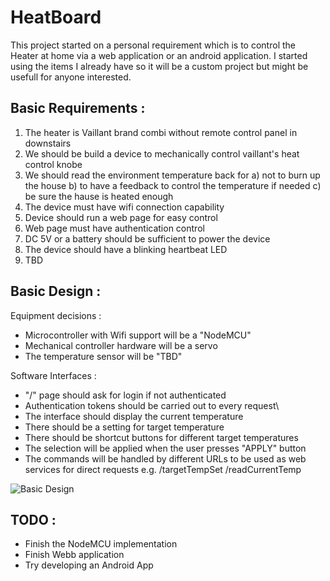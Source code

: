 # HeatBoard
This project started on a personal requirement which is to control the Heater at home via a web application or an android application. I started using the items I already have so it will be a custom project but might be usefull for anyone interested.

Basic Requirements :
--------------------
1) The heater is Vaillant brand combi without remote control panel in downstairs
2) We should be build a device to mechanically control vaillant's heat control knobe
3) We should read the environment temperature back for
   a) not to burn up the house
   b) to have a feedback to control the temperature if needed
   c) be sure the hause is heated enough 
4) The device must have wifi connection capability
5) Device should run a web page for easy control
6) Web page must have authentication control
7) DC 5V or a battery should be sufficient to power the device
8) The device should have a blinking heartbeat LED
9) TBD

Basic Design :
--------------

Equipment decisions :
- Microcontroller with Wifi support will be a "NodeMCU"
- Mechanical controller hardware will be a servo
- The temperature sensor will be "TBD"

Software Interfaces :
- "/" page should ask for login if not authenticated
- Authentication tokens should be carried out to every request\
- The interface should display the current temperature
- There should be a setting for target temperature
- There should be shortcut buttons for different target temperatures
- The selection will be applied when the user presses "APPLY" button
- The commands will be handled by different URLs to be used as web services for direct requests
   e.g. /targetTempSet   /readCurrentTemp
   
 ![Basic Design](https://github.com/barisdinc/HeatBoard/blob/master/Docs/HomeDuino.png)
 
 TODO : 
 ------
 - Finish the NodeMCU implementation
 - Finish Webb application
 - Try developing an Android App
 
